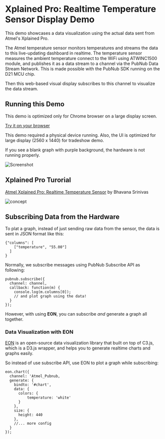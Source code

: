# Xplained Pro: Realtime Temperature Sensor Display Demo


This demo showcases a data visualization using the actual data sent from Atmel's Xplained Pro.

The Atmel temperature sensor monitors temperatures and streams the data to this live-updating dashboard in realtime. The temperature sensor measures the ambient temperature connect to the WiFi using ATWINC1500 module, and publishes it as a data stream to a channel via the PubNub Data Stream Network. This is made possible with the PubNub SDK running on the D21 MCU chip.

Then this web-based visual display subscribes to this channel to visualize the data stream.


## Running this Demo

This demo is optimized only for Chrome browser on a large display screen.

[Try it on your browser][demo]

This demo required a physical device running.
Also, the UI is optimized for large display (2560 x 1440) for tradeshow demo.

If you see a blank graph with purple background, the hardware is not running properly.

 
![Screenshot](http://www.pubnub.com/blog/wp-content/uploads/2015/05/xplained_pro_demo_gif.gif "Screenshot")

## Xplained Pro Turorial

[Atmel Xplained Pro: Realtime Temperature Sensor](http://www.pubnub.com/blog/atmel-xplained-pro-real-time-temperature-sensor/) by Bhavana Srinivas

![concept](http://www.pubnub.com/blog/wp-content/uploads/2015/05/demofunctionality.png "The concept")

## Subscribing Data from the Hardware

To plat a graph, instead of just sending raw data from the sensor, the data is sent in JSON format like this:

```
{"columns": [
    ["temperature", "55.00"]
  ]
}
```

Normally, we subscribe messages using PubNub Subscribe API as following:

```
pubnub.subscribe({
  channel: channel,
  callback: function(m) { 
    console.log(m.columns[0]);	
    // and plot graph using the data!
  }
});
```

However, with using **EON**, you can subscribe *and* generate a graph all together.

### Data Visualization with EON

[EON](http://pubnub.github.io/eon/) is an open-source data visualization library that built on top of C3.js, which is a D3.js wrapper, and helps you to generate realtime charts and graphs easily.

So instead of use subscribe API, use EON to plot a graph while subscribing:

```
eon.chart({
  channel: 'Atmel_Pubnub,
  generate: {
    bindto: '#chart',
    data: {
      colors: {
          temperature: 'white'
      }
    },
    size: {
      height: 440
    },
    //... more config
  }
});
```




[demo]: http://pubnub.github.io/atmel-temperature-demo
